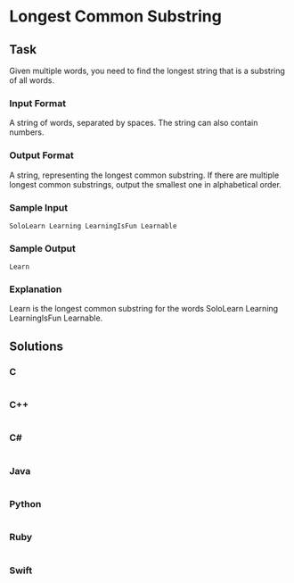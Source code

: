 # Longest Common Substring

## Task
Given multiple words, you need to find the longest string that is a substring of all words.
### Input Format
A string of words, separated by spaces. The string can also contain numbers.
### Output Format
A string, representing the longest common substring. If there are multiple longest common substrings, output the smallest one in alphabetical order.
### Sample Input
```
SoloLearn Learning LearningIsFun Learnable
```
### Sample Output
```
Learn
```
### Explanation
Learn is the longest common substring for the words SoloLearn Learning LearningIsFun Learnable.
## Solutions
### C
```c
```
### C++
```cpp
```
### C#
```cs
```
### Java
```java
```
### Python
```python
```
### Ruby
```ruby
```
### Swift
```swift
```